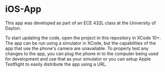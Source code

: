 # iOS-App
This app was developed as part of an ECE 432L class at the University of Dayton.

To start updating the code, open the project in this repository in XCode 10+. The app can be run using a simulator in XCode, but the capabilities of the app that use the phone's camera are unavailable. To properly test any changes to the app, you can plug the phone in to the computer being used for development and use that as your simulator or you can setup Apple Testflight to easily distribute the app using a URL.
